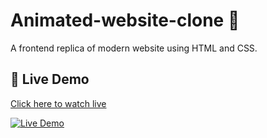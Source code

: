 # Animated-website-clone 🎥

A frontend replica of modern website using HTML and CSS.

## 🚀 Live Demo
[Click here to watch live](https://vishal-devloper.github.io/Animated-website-clone/)

[![Live Demo](https://img.shields.io/badge/View-Live--Site-green)](https://vishal-devloper.github.io/Animated-website-clone/)
